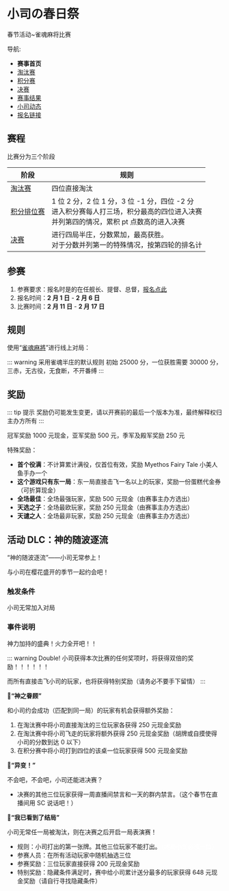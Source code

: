 # 小司の春日祭

春节活动~雀魂麻将比赛

导航:

- **赛事首页**
- [淘汰赛](./stage-1.md)
- [积分赛](./stage-2.md)
- [决赛](./stage-3.md)
- [赛事结果](./stage-4.md)
- [小司动态](https://t.bilibili.com/486826936621196309)
- [报名链接](https://wj.qq.com/s2/7986823/c6ae/)

## 赛程

比赛分为三个阶段

| 阶段                       | 规则                                                                                                                                     |
| -------------------------- | ---------------------------------------------------------------------------------------------------------------------------------------- |
| [淘汰赛](./stage-1.md)     | 四位直接淘汰                                                                                                                             |
| [积分排位赛](./stage-2.md) | 1 位 2 分，2 位 1 分，3 位 -1 分，四位 -2 分<br>进入积分赛每人打三场，积分最高的四位进入决赛<br>并列第四的情况，累积 pt 点数高的进入决赛 |
| [决赛](./stage-3.md)       | 进行四局半庄，分数累加，最高获胜。<br>对于分数并列第一的特殊情况，按第四轮的排名计                                                       |

## 参赛

1. 参赛要求：报名时是<BiliUser room=14846654 name=小司无常 />的在任舰长、提督、总督，[报名点此](https://wj.qq.com/s2/7986823/c6ae/)
2. 报名时间：**2 月 1 日** - **2 月 6 日**
3. 比赛时间：**2 月 11 日** - **2 月 17 日**

## 规则

使用“[雀魂麻將](https://www.maj-soul.com/#/home)”进行线上对局：

::: warning 采用雀魂半庄的默认规则
初始 25000 分，一位获胜需要 30000 分，三赤，无古役，无食断，不开番缚
:::

## 奖励

::: tip 提示
奖励仍可能发生变更，请以开赛前的最后一个版本为准，最终解释权归主办方所有
:::

冠军奖励 1000 元现金，亚军奖励 500 元，季军及殿军奖励 250 元

特殊奖励：

- **首个役满**：不计算累计满役，仅首位有效，奖励 Myethos Fairy Tale 小美人鱼手办一个
- **这个游戏只有东一局**：东一局直接击飞一名以上的玩家，奖励一份蛋糕代金券（可折算现金）
- **全场最佳**：全场最强玩家，奖励 500 元现金（由赛事主办方选出）
- **天选之子**：全场最欧玩家，奖励 250 元现金（由赛事主办方选出）
- **天谴之人**：全场最非玩家，奖励 250 元现金（由赛事主办方选出）

## 活动 DLC：神的随波逐流

“神的随波逐流”——小司无常参上！

与小司在樱花盛开的季节一起约会吧！

### 触发条件

小司无常加入对局

### 事件说明

神力加持的盛典！火力全开吧！！

::: warning Double!
小司获得本次比赛的任何奖项时，将获得双倍的奖励！！！！！！

而所有直接击飞小司的玩家，也将获得特别奖励（请务必不要手下留情）
:::

**🌟“神之眷顾”**

和小司约会成功（匹配到同一局）的玩家有机会获得额外奖励：

1. 在淘汰赛中将小司直接淘汰的三位玩家各获得 250 元现金奖励
1. 在淘汰赛中将小司飞走的玩家将额外获得 250 元现金奖励（胡牌或自摸使得小司的分数到达 0 以下）
1. 在积分赛中将小司打到四位的该桌一位玩家获得 500 元现金奖励

**🌟“异变！”**

不会吧，不会吧，小司还能进决赛？

- 决赛的其他三位玩家获得一周直播间禁言和一天的群内禁言。（这个春节在直播间用 SC 说话吧！）

**🌟“我已看到了结局”**

小司无常任一局被淘汰，则在决赛之后开启一局表演赛！

- 规则：小司打出的第一张牌。其他三位玩家不能打出。<span title="恭喜你找到了隐藏条件" class="easter-egg">（终局小司必须一位）</span>
- 参赛人员：在所有活动玩家中随机抽选三位
- 参赛奖励：三位玩家直接获得 200 元现金奖励
- 特别奖励：隐藏条件满足时，赛中给小司累计送分最多的玩家获得 648 元现金奖励（请自行寻找隐藏条件）

<style>
.yuu-theme-dark .easter-egg {
  color: #1a1a1a;
}
.easter-egg {
  color: white;
}
</style>

